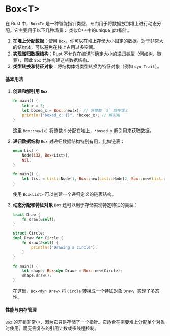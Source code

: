 # Box\<T>

在 Rust 中，`Box<T>` 是一种智能指针类型，专门用于将数据放到堆上进行动态分配。它主要用于以下几种场景： 类似C++中的unique\_ptr指针。

1. **在堆上分配数据**：使用 `Box`，你可以在堆上存储大小固定的数据。对于非常大的结构体，可以避免在栈上占用过多空间。
2. **实现递归数据结构**：Rust 不允许在编译时确定大小的递归类型（例如树、链表），因此 `Box` 允许构建这些数据结构。
3. **类型转换和特征对象**：将结构体或类型转换为特征对象（例如 `dyn Trait`）。

#### 基本用法

1.  **创建和解引用 `Box`**

    ```rust
    fn main() {
        let x = 5;
        let boxed_x = Box::new(x); // 将整数 `5` 放在堆上
        println!("boxed_x: {}", *boxed_x); // 解引用
    }
    ```

    这里 `Box::new(x)` 将整数 `5` 分配在堆上，`*boxed_x` 解引用来获取数据。
2.  **递归数据结构** `Box` 对递归数据结构特别有用，比如链表：

    ```rust
    enum List {
        Node(i32, Box<List>),
        Nil,
    }

    fn main() {
        let list = List::Node(1, Box::new(List::Node(2, Box::new(List::Nil))));
    }
    ```

    使用 `Box<List>` 可以创建一个递归定义的链表结构。
3.  **动态分配和特征对象** `Box` 还可以用于存储实现特定特征的类型：

    ```rust
    trait Draw {
        fn draw(&self);
    }

    struct Circle;
    impl Draw for Circle {
        fn draw(&self) {
            println!("Drawing a circle");
        }
    }

    fn main() {
        let shape: Box<dyn Draw> = Box::new(Circle);
        shape.draw();
    }
    ```

    在这里，`Box<dyn Draw>` 将 `Circle` 转换成一个特征对象 `Draw`，实现了多态性。

#### 性能与内存管理

`Box` 的开销非常小，因为它只是存储了一个指针。它适合在需要堆上分配单个对象时使用，而无需复杂的引用计数或多线程控制。
